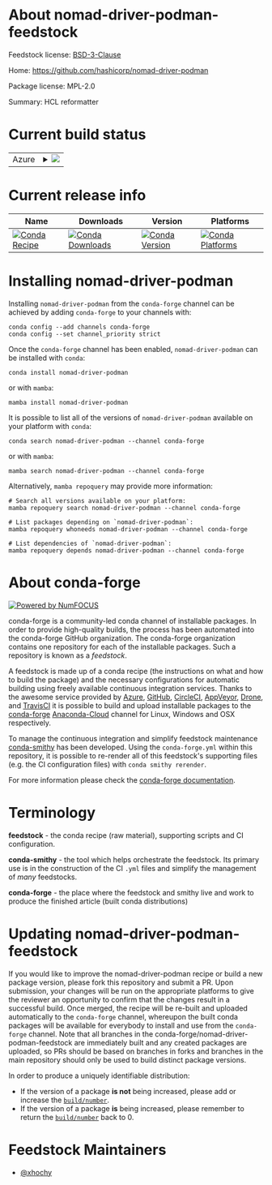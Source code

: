 About nomad-driver-podman-feedstock
===================================

Feedstock license: [BSD-3-Clause](https://github.com/conda-forge/nomad-driver-podman-feedstock/blob/main/LICENSE.txt)

Home: https://github.com/hashicorp/nomad-driver-podman

Package license: MPL-2.0

Summary: HCL reformatter

Current build status
====================


<table>
    
  <tr>
    <td>Azure</td>
    <td>
      <details>
        <summary>
          <a href="https://dev.azure.com/conda-forge/feedstock-builds/_build/latest?definitionId=19523&branchName=main">
            <img src="https://dev.azure.com/conda-forge/feedstock-builds/_apis/build/status/nomad-driver-podman-feedstock?branchName=main">
          </a>
        </summary>
        <table>
          <thead><tr><th>Variant</th><th>Status</th></tr></thead>
          <tbody><tr>
              <td>linux_64</td>
              <td>
                <a href="https://dev.azure.com/conda-forge/feedstock-builds/_build/latest?definitionId=19523&branchName=main">
                  <img src="https://dev.azure.com/conda-forge/feedstock-builds/_apis/build/status/nomad-driver-podman-feedstock?branchName=main&jobName=linux&configuration=linux%20linux_64_" alt="variant">
                </a>
              </td>
            </tr><tr>
              <td>osx_64</td>
              <td>
                <a href="https://dev.azure.com/conda-forge/feedstock-builds/_build/latest?definitionId=19523&branchName=main">
                  <img src="https://dev.azure.com/conda-forge/feedstock-builds/_apis/build/status/nomad-driver-podman-feedstock?branchName=main&jobName=osx&configuration=osx%20osx_64_" alt="variant">
                </a>
              </td>
            </tr><tr>
              <td>win_64</td>
              <td>
                <a href="https://dev.azure.com/conda-forge/feedstock-builds/_build/latest?definitionId=19523&branchName=main">
                  <img src="https://dev.azure.com/conda-forge/feedstock-builds/_apis/build/status/nomad-driver-podman-feedstock?branchName=main&jobName=win&configuration=win%20win_64_" alt="variant">
                </a>
              </td>
            </tr>
          </tbody>
        </table>
      </details>
    </td>
  </tr>
</table>

Current release info
====================

| Name | Downloads | Version | Platforms |
| --- | --- | --- | --- |
| [![Conda Recipe](https://img.shields.io/badge/recipe-nomad--driver--podman-green.svg)](https://anaconda.org/conda-forge/nomad-driver-podman) | [![Conda Downloads](https://img.shields.io/conda/dn/conda-forge/nomad-driver-podman.svg)](https://anaconda.org/conda-forge/nomad-driver-podman) | [![Conda Version](https://img.shields.io/conda/vn/conda-forge/nomad-driver-podman.svg)](https://anaconda.org/conda-forge/nomad-driver-podman) | [![Conda Platforms](https://img.shields.io/conda/pn/conda-forge/nomad-driver-podman.svg)](https://anaconda.org/conda-forge/nomad-driver-podman) |

Installing nomad-driver-podman
==============================

Installing `nomad-driver-podman` from the `conda-forge` channel can be achieved by adding `conda-forge` to your channels with:

```
conda config --add channels conda-forge
conda config --set channel_priority strict
```

Once the `conda-forge` channel has been enabled, `nomad-driver-podman` can be installed with `conda`:

```
conda install nomad-driver-podman
```

or with `mamba`:

```
mamba install nomad-driver-podman
```

It is possible to list all of the versions of `nomad-driver-podman` available on your platform with `conda`:

```
conda search nomad-driver-podman --channel conda-forge
```

or with `mamba`:

```
mamba search nomad-driver-podman --channel conda-forge
```

Alternatively, `mamba repoquery` may provide more information:

```
# Search all versions available on your platform:
mamba repoquery search nomad-driver-podman --channel conda-forge

# List packages depending on `nomad-driver-podman`:
mamba repoquery whoneeds nomad-driver-podman --channel conda-forge

# List dependencies of `nomad-driver-podman`:
mamba repoquery depends nomad-driver-podman --channel conda-forge
```


About conda-forge
=================

[![Powered by
NumFOCUS](https://img.shields.io/badge/powered%20by-NumFOCUS-orange.svg?style=flat&colorA=E1523D&colorB=007D8A)](https://numfocus.org)

conda-forge is a community-led conda channel of installable packages.
In order to provide high-quality builds, the process has been automated into the
conda-forge GitHub organization. The conda-forge organization contains one repository
for each of the installable packages. Such a repository is known as a *feedstock*.

A feedstock is made up of a conda recipe (the instructions on what and how to build
the package) and the necessary configurations for automatic building using freely
available continuous integration services. Thanks to the awesome service provided by
[Azure](https://azure.microsoft.com/en-us/services/devops/), [GitHub](https://github.com/),
[CircleCI](https://circleci.com/), [AppVeyor](https://www.appveyor.com/),
[Drone](https://cloud.drone.io/welcome), and [TravisCI](https://travis-ci.com/)
it is possible to build and upload installable packages to the
[conda-forge](https://anaconda.org/conda-forge) [Anaconda-Cloud](https://anaconda.org/)
channel for Linux, Windows and OSX respectively.

To manage the continuous integration and simplify feedstock maintenance
[conda-smithy](https://github.com/conda-forge/conda-smithy) has been developed.
Using the ``conda-forge.yml`` within this repository, it is possible to re-render all of
this feedstock's supporting files (e.g. the CI configuration files) with ``conda smithy rerender``.

For more information please check the [conda-forge documentation](https://conda-forge.org/docs/).

Terminology
===========

**feedstock** - the conda recipe (raw material), supporting scripts and CI configuration.

**conda-smithy** - the tool which helps orchestrate the feedstock.
                   Its primary use is in the construction of the CI ``.yml`` files
                   and simplify the management of *many* feedstocks.

**conda-forge** - the place where the feedstock and smithy live and work to
                  produce the finished article (built conda distributions)


Updating nomad-driver-podman-feedstock
======================================

If you would like to improve the nomad-driver-podman recipe or build a new
package version, please fork this repository and submit a PR. Upon submission,
your changes will be run on the appropriate platforms to give the reviewer an
opportunity to confirm that the changes result in a successful build. Once
merged, the recipe will be re-built and uploaded automatically to the
`conda-forge` channel, whereupon the built conda packages will be available for
everybody to install and use from the `conda-forge` channel.
Note that all branches in the conda-forge/nomad-driver-podman-feedstock are
immediately built and any created packages are uploaded, so PRs should be based
on branches in forks and branches in the main repository should only be used to
build distinct package versions.

In order to produce a uniquely identifiable distribution:
 * If the version of a package **is not** being increased, please add or increase
   the [``build/number``](https://docs.conda.io/projects/conda-build/en/latest/resources/define-metadata.html#build-number-and-string).
 * If the version of a package **is** being increased, please remember to return
   the [``build/number``](https://docs.conda.io/projects/conda-build/en/latest/resources/define-metadata.html#build-number-and-string)
   back to 0.

Feedstock Maintainers
=====================

* [@xhochy](https://github.com/xhochy/)

